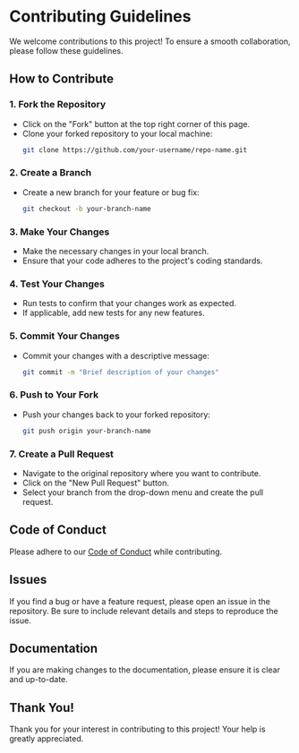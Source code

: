 # Contributing Guidelines

We welcome contributions to this project! To ensure a smooth collaboration, please follow these guidelines.

## How to Contribute

### 1. Fork the Repository
   - Click on the "Fork" button at the top right corner of this page.
   - Clone your forked repository to your local machine:
     ```bash
     git clone https://github.com/your-username/repo-name.git
     ```

### 2. Create a Branch
   - Create a new branch for your feature or bug fix:
     ```bash
     git checkout -b your-branch-name
     ```

### 3. Make Your Changes
   - Make the necessary changes in your local branch.
   - Ensure that your code adheres to the project's coding standards.

### 4. Test Your Changes
   - Run tests to confirm that your changes work as expected.
   - If applicable, add new tests for any new features.

### 5. Commit Your Changes
   - Commit your changes with a descriptive message:
     ```bash
     git commit -m "Brief description of your changes"
     ```

### 6. Push to Your Fork
   - Push your changes back to your forked repository:
     ```bash
     git push origin your-branch-name
     ```

### 7. Create a Pull Request
   - Navigate to the original repository where you want to contribute.
   - Click on the "New Pull Request" button.
   - Select your branch from the drop-down menu and create the pull request.

## Code of Conduct
Please adhere to our [Code of Conduct](https://github.com/Devasy23/NewsAI/tree/main?tab=coc-ov-file) while contributing.

## Issues
If you find a bug or have a feature request, please open an issue in the repository. Be sure to include relevant details and steps to reproduce the issue.

## Documentation
If you are making changes to the documentation, please ensure it is clear and up-to-date.

## Thank You!
Thank you for your interest in contributing to this project! Your help is greatly appreciated.
